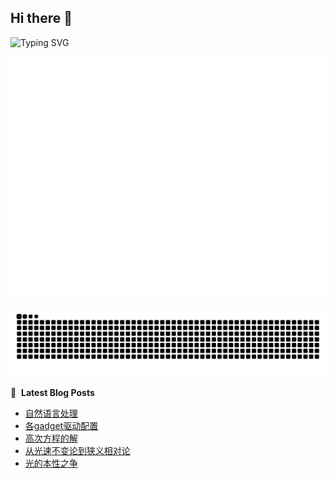 ## Hi there 👋 

![Typing SVG](https://readme-typing-svg.demolab.com/?lines=潦倒不通事物，愚顽怕读文章;天下无能第一，古今不肖无双)

<!--
[![Anurag's GitHub stats](https://github-readme-stats.vercel.app/api?username=carlyleliu&show_icons=true)](https://github.com/anuraghazra/github-readme-stats)
![Carlyleliu's github activity graph](https://github-readme-activity-graph.vercel.app/graph?username=carlyleliu&theme=github-compact)
-->

![Metrics](/github-metrics.svg)




<picture>
  <source media="(prefers-color-scheme: dark)" srcset="https://raw.githubusercontent.com/carlyleliu/carlyleliu/output/github-contribution-grid-snake-dark.svg">
  <source media="(prefers-color-scheme: light)" srcset="https://raw.githubusercontent.com/carlyleliu/carlyleliu/output/github-contribution-grid-snake.svg">
  <img alt="github contribution grid snake animation" src="https://raw.githubusercontent.com/carlyleliu/carlyleliu/output/github-contribution-grid-snake.svg">
</picture>

📕 &nbsp;**Latest Blog Posts**
<!-- BLOG-POST-LIST:START -->
- [自然语言处理](https://carlyleliu.github.io/2025/Science/NaturalLanguageProcessing/)
- [各gadget驱动配置](https://carlyleliu.github.io/2025/LinuxDriver/LinuxUSBGadgetConf/)
- [高次方程的解](https://carlyleliu.github.io/2025/Science/QuadraticEquation/)
- [从光速不变论到狭义相对论](https://carlyleliu.github.io/2025/Science/LightSpeed/)
- [光的本性之争](https://carlyleliu.github.io/2025/Science/Lightiswave/)
<!-- BLOG-POST-LIST:END -->

<!--
### About Me
- 🔭 I’m currently working on smarthome project
- 🌱 I’m currently learning usb and audio
- 🤔 I’m looking for help with network
- 💬 Ask me about ...
- 📫 How to reach me: yyliushuai@gmail.com
- 💯 Pronouns: reader
- 🙈 Fun fact: NAS、Router、Robot、smarthome
-->
